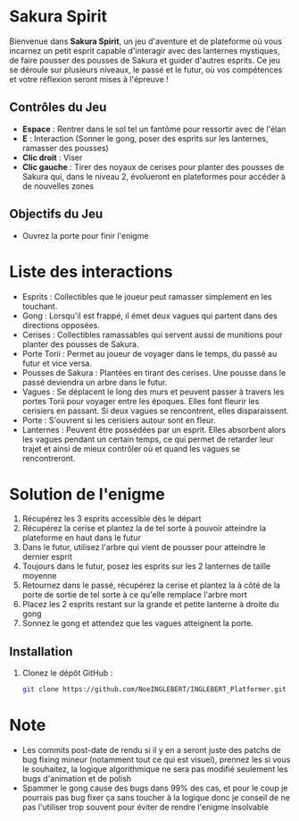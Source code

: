 # Sakura Spirit

Bienvenue dans **Sakura Spirit**, un jeu d'aventure et de plateforme où vous incarnez un petit esprit capable d'interagir avec des lanternes mystiques, de faire pousser des pousses de Sakura et guider d'autres esprits. Ce jeu se déroule sur plusieurs niveaux, le passé et le futur, où vos compétences et votre réflexion seront mises à l'épreuve !

## Contrôles du Jeu

- **Espace** : Rentrer dans le sol tel un fantôme pour ressortir avec de l'élan
- **E** : Interaction (Sonner le gong, poser des esprits sur les lanternes, ramasser des pousses)
- **Clic droit** : Viser
- **Clic gauche** : Tirer des noyaux de cerises pour planter des pousses de Sakura qui, dans le niveau 2, évolueront en plateformes pour accéder à de nouvelles zones

## Objectifs du Jeu

- Ouvrez la porte pour finir l'enigme
  
# Liste des interactions

- Esprits : Collectibles que le joueur peut ramasser simplement en les touchant.
- Gong : Lorsqu'il est frappé, il émet deux vagues qui partent dans des directions opposées.
- Cerises : Collectibles ramassables qui servent aussi de munitions pour planter des pousses de Sakura.
- Porte Torii : Permet au joueur de voyager dans le temps, du passé au futur et vice versa.
- Pousses de Sakura : Plantées en tirant des cerises. Une pousse dans le passé deviendra un arbre dans le futur.
- Vagues : Se déplacent le long des murs et peuvent passer à travers les portes Torii pour voyager entre les époques. Elles font fleurir les cerisiers en passant. Si deux vagues se rencontrent, elles disparaissent.
- Porte : S'ouvrent si les cerisiers autour sont en fleur.
- Lanternes : Peuvent être possédées par un esprit. Elles absorbent alors les vagues pendant un certain temps, ce qui permet de retarder leur trajet et ainsi de mieux contrôler où et quand les vagues se rencontreront.

# Solution de l'enigme

1. Récupérez les 3 esprits accessible dès le départ
2. Récupérez la cerise et plantez la de tel sorte à pouvoir atteindre la plateforme en haut dans le futur
3. Dans le futur, utilisez l'arbre qui vient de pousser pour atteindre le dernier esprit
4. Toujours dans le futur, posez les esprits sur les 2 lanternes de taille moyenne
5. Retournez dans le passé, récupérez la cerise et plantez la à côté de la porte de sortie de tel sorte à ce qu'elle remplace l'arbre mort
6. Placez les 2 esprits restant sur la grande et petite lanterne à droite du gong
7. Sonnez le gong et attendez que les vagues atteignent la porte.

## Installation

1. Clonez le dépôt GitHub : 
   ```bash
   git clone https://github.com/NoeINGLEBERT/INGLEBERT_Platformer.git

# Note

- Les commits post-date de rendu si il y en a seront juste des patchs de bug fixing mineur (notamment tout ce qui est visuel), prennez les si vous le souhaitez, la logique algorithmique ne sera pas modifié seulement les bugs d'animation et de polish
- Spammer le gong cause des bugs dans 99% des cas, et pour le coup je pourrais pas bug fixer ça sans toucher à la logique donc je conseil de ne pas l'utiliser trop souvent pour éviter de rendre l'enigme insolvable
